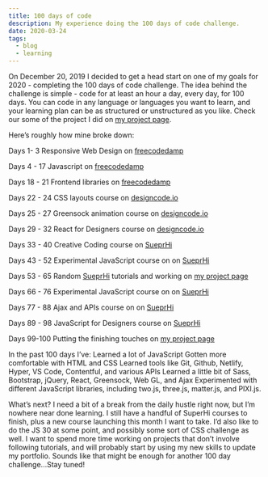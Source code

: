 ```yaml
---
title: 100 days of code
description: My experience doing the 100 days of code challenge.
date: 2020-03-24
tags:
  - blog
  - learning
---
```


On December 20, 2019 I decided to get a head start on one of my goals for 2020 - completing the 100 days of code challenge. The idea behind the challenge is simple - code for at least an hour a day, every day, for 100 days. You can code in any language or languages you want to learn, and your learning plan can be as structured or unstructured as you like. Check our some of the project I did on [my project page](https://radcode.netlify.app/).

Here’s roughly how mine broke down:

Days 1- 3
Responsive Web Design on [freecodedamp](https://www.freecodecamp.org/learn/)

Days 4 - 17
Javascript on [freecodedamp](https://www.freecodecamp.org/learn/)

Days 18 - 21
Frontend libraries on [freecodedamp](https://www.freecodecamp.org/learn/)

Days 22 - 24
CSS layouts course on [designcode.io](https://designcode.io/)

Days 25 - 27
Greensock animation course on [designcode.io](https://designcode.io/)

Days 29 - 32
React for Designers course on [designcode.io](https://designcode.io/)

Days 33 - 40
Creative Coding course on [SueprHi](https://www.superhi.com/)

Days 43 - 52
Experimental JavaScript course on on [SueprHi](https://www.superhi.com/)

Days 53 - 65
Random [SueprHi](https://www.superhi.com/) tutorials and working on [my project page](https://radcode.netlify.app/)

Days 66 - 76
Experimental JavaScript course on on [SueprHi](https://www.superhi.com/)

Days 77 - 88
Ajax and APIs course on on [SueprHi](https://www.superhi.com/)

Days 89 - 98
JavaScript for Designers course on [SueprHi](https://www.superhi.com/)

Days 99-100
Putting the finishing touches on [my project page](https://radcode.netlify.app/)

In the past 100 days I’ve:
Learned a lot of JavaScript
Gotten more comfortable with HTML and CSS
Learned tools like Git, Github, Netlify, Hyper, VS Code, Contentful, and various APIs
Learned a little bit of Sass, Bootstrap, jQuery, React, Greensock, Web GL, and Ajax
Experimented with different JavaScript libraries, including two.js, three.js, matter.js, and PIXI.js.

What’s next?
I need a bit of a break from the daily hustle right now, but I’m nowhere near done learning.
I still have a handful of SuperHi courses to finish, plus a new course launching this month I want to take.
I’d also like to do the JS 30 at some point, and possibly some sort of CSS challenge as well.
I want to spend more time working on projects that don’t involve following tutorials, and will probably start by using my new skills to update my portfolio.
Sounds like that might be enough for another 100 day challenge...Stay tuned!
